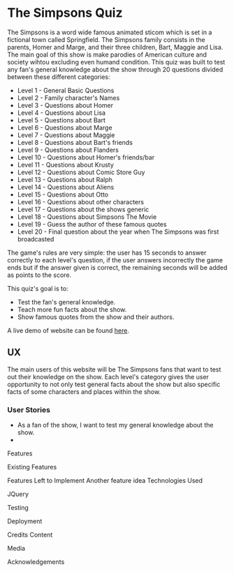 # The Simpsons Quiz

The Simpsons is a word wide famous animated sticom which is set in a fictional town called Springfield. The Simpsons family consists in the parents, Homer and Marge, 
and their three children, Bart, Maggie and Lisa. The main goal of this show is make parodies of American culture and society wihtou excluding even humand condition. 
This quiz was built to test any fan's general knowledge about the show through 20 questions divided between these different categories:

- Level 1 - General Basic Questions
- Level 2 - Family character's Names
- Level 3 - Questions about Homer
- Level 4 - Questions about Lisa
- Level 5 - Questions about Bart
- Level 6 - Questions about Marge
- Level 7 - Questions about Maggie 
- Level 8 - Questions about Bart's friends
- Level 9 - Questions about Flanders
- Level 10 - Questions about Homer's friends/bar 
- Level 11 - Questions about Krusty
- Level 12 - Questions about Comic Store Guy
- Level 13 - Questions about Ralph 
- Level 14 - Questions about Aliens
- Level 15 - Questions about Otto
- Level 16 - Questions about other characters
- Level 17 - Questions about the shows generic
- Level 18 - Questions about Simpsons The Movie
- Level 19 - Guess the author of these famous quotes
- Level 20 - Final question about the year when The Simpsons was first broadcasted

The game's rules are very simple: the user has 15 seconds to answer correctly to each level's question, if the user answers incorrectly the game ends but 
if the answer given is correct, the remaining seconds will be added as points to the score.

This quiz's goal is to:
* Test the fan's general knowledge.
* Teach more fun facts about the show.
* Show famous quotes from the show and their authors.

A live demo of website can be found [here](https://claudio-c-santos.github.io/The-Simpsons-Quizz/).

## UX
The main users of this website will be The Simpsons fans that want to test out their knowledge on the show. Each level's category gives the user opportunity 
to not only test general facts about the show but also specific facts of some characters and places within the show.

### User Stories

- As a fan of the show, I want to test my general knowledge about the show.
- 

<!---
Use this section to provide insight into your UX process, focusing on who this website is for, what it is that they want to achieve and how your project is the best 
way to help them achieve these things.

In particular, as part of this section we recommend that you provide a list of User Stories, with the following general structure:

As a user type, I want to perform an action, so that I can achieve a goal.
This section is also where you would share links to any wireframes, mockups, diagrams etc. that you created as part of the design process. 
These files should themselves either be included as a pdf file in the project itself (in an separate directory), or just hosted elsewhere online 
and can be in any format that is viewable inside the browser.
-->


Features
<!--
In this section, you should go over the different parts of your project, and describe each in a sentence or so.
-->

Existing Features
<!--
Feature 1 - allows users X to achieve Y, by having them fill out Z
...
For some/all of your features, you may choose to reference the specific project files that implement them, although this is entirely optional.

In addition, you may also use this section to discuss plans for additional features to be implemented in the future:
-->

Features Left to Implement
Another feature idea
Technologies Used
<!--In this section, you should mention all of the languages, frameworks, libraries, and any other tools that you have used to construct this project. For each, provide its name, a link to its official site and a short sentence of why it was used. -->

JQuery
<!--The project uses JQuery to simplify DOM manipulation.-->

Testing
<!--
In this section, you need to convince the assessor that you have conducted enough testing to legitimately believe that the site works well. Essentially, in this part you will want to go over all of your user stories from the UX section and ensure that they all work as intended, with the project providing an easy and straightforward way for the users to achieve their goals.

Whenever it is feasible, prefer to automate your tests, and if you've done so, provide a brief explanation of your approach, link to the test file(s) and explain how to run them.

For any scenarios that have not been automated, test the user stories manually and provide as much detail as is relevant. A particularly useful form for describing your testing process is via scenarios, such as:

Contact form:
Go to the "Contact Us" page
Try to submit the empty form and verify that an error message about the required fields appears
Try to submit the form with an invalid email address and verify that a relevant error message appears
Try to submit the form with all inputs valid and verify that a success message appears.
In addition, you should mention in this section how your project looks and works on different browsers and screen sizes.

You should also mention in this section any interesting bugs or problems you discovered during your testing, even if you haven't addressed them yet.

If this section grows too long, you may want to split it off into a separate file and link to it from here.
-->


Deployment
<!--
This section should describe the process you went through to deploy the project to a hosting platform (e.g. GitHub Pages or Heroku).

In particular, you should provide all details of the differences between the deployed version and the development version, if any, including:

Different values for environment variables (Heroku Config Vars)?
Different configuration files?
Separate git branch?
In addition, if it is not obvious, you should also describe how to run your code locally.
-->

Credits
Content
<!--The text for section Y was copied from the Wikipedia article Z-->
Media
<!--The photos used in this site were obtained from ...-->
Acknowledgements
<!--I received inspiration for this project from X-->